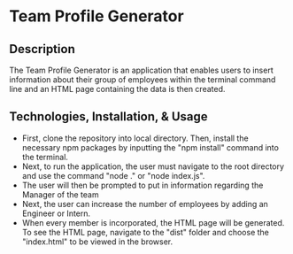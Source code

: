 # Team Profile Generator

## Description
The Team Profile Generator is an application that enables users to insert information about their group of employees within the terminal command line and an HTML page containing the data is then created.

## Technologies, Installation, & Usage
- First, clone the repository into local directory. Then, install the necessary npm packages by inputting the "npm install" command into the terminal.
- Next, to run the application, the user must navigate to the root directory and use the command "node ." or "node index.js".
- The user will then be prompted to put in information regarding the Manager of the team
- Next, the user can increase the number of employees by adding an Engineer or Intern.
- When every member is incorporated, the HTML page will be generated. To see the HTML page, navigate to the "dist" folder and choose the "index.html" to be viewed in the browser.
